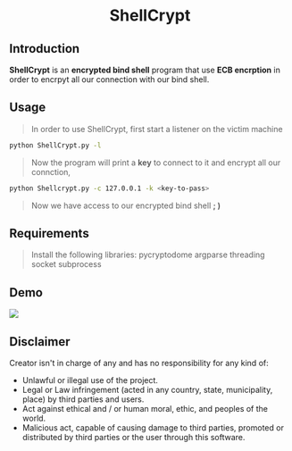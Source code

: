 <p align="center">
  <h1 align="center">ShellCrypt</h1>
</p>

## Introduction
**ShellCrypt** is an **encrypted bind shell** program that use **ECB encrption** in order to encrpyt all our connection with our bind shell.

## Usage

> In order to use ShellCrypt, first start a listener on the victim machine
```sh
python ShellCrypt.py -l 
```
> Now the program will print a **key** to connect to it and encrypt all our connction, 
```sh
python Shellcrypt.py -c 127.0.0.1 -k <key-to-pass>
```
> Now we have access to our encrypted bind shell **; )**


## Requirements

> Install the following libraries:
    pycryptodome
    argparse
    threading
    socket
    subprocess

## Demo

![](shellcrypt_demo.png_)


## Disclaimer

Creator isn't in charge of any and has no responsibility for any kind of:

- Unlawful or illegal use of the project.
- Legal or Law infringement (acted in any country, state, municipality, place) by third parties and users.
- Act against ethical and / or human moral, ethic, and peoples of the world.
- Malicious act, capable of causing damage to third parties, promoted or distributed by third parties or the user through this software.
